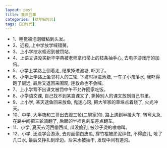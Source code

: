 ```yaml
---
layout: post
title: 童年囧事
categories: [默写旧时光]
tags: [旧时光]
---
```


- 1、睡觉被泡泡糖粘到头发。  
- 2、近视, 上中学放学喊错舅。  
- 3、上小学挖水蛭迟到被罚站。  
- 4、上语文课没买新华字典被老师拿扫帚上的枝条抽手心, 去电子游戏厅的加倍。  
- 5、小学上学路上倒着走, 结果掉进池塘, 吓哭了。  
- 6、小学上学路上坐邻村人的三轮, 下坡时掉进池塘, 一车子小孩落水, 我吓得跑了很远, 最后又返回来围观, 连救命也不会喊。 
- 7、上小学背不出课文被罚中午不允许回家吃饭。   
- 8、小学语文课, 自己找不到某篇课文了, 撕掉别人的课文放到自己书里。  
- 9、上小学, 某天逮鱼回来放鱼, 鬼迷心窍, 把大爷家的草垛点着烧了, 火光冲天。
- 10、中学, 大半夜和三哥出去蹬三轮(二舅家的), 路上遇到半挂大车, 转弯太急, 在路中间把三轮骑翻了, 后面的半挂急刹车差点翻车。   
- 11、小学, 夏天去河西偷西瓜, 瓜没偷到, 被沙子烫的嗷嗷叫。  
- 12、小学, 还没学会游泳, 去对面偷白皮瓜, 撑竹棍被淤泥绊住, 不得底儿, 呛了几口水, 最后又挣扎到岸边。后来水被抽干, 发现中间有道沟。  

